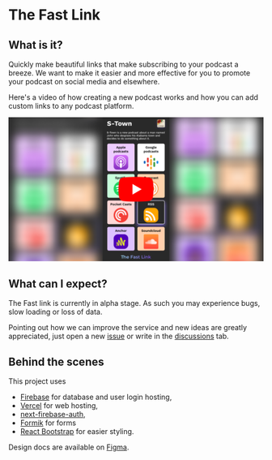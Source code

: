# The Fast Link

## What is it?

Quickly make beautiful links that make subscribing to your podcast a breeze. We want to make it easier and more effective for you to promote your podcast on social media and elsewhere.

Here's a video of how creating a new podcast works and how you  can add custom links to any podcast platform.

[![YouTube presentation video](/readmeResources/YouTubeThumb.png)](https://youtu.be/VJYZKGAoh0M)

## What can I expect?

The Fast link is currently in alpha stage. As such you may experience bugs, slow loading or loss of data. 

Pointing out how we can improve the service and new ideas are greatly appreciated, just open a new [issue](https://github.com/tilenkavcic/fast-link/issues/new) or write in the [discussions](https://github.com/tilenkavcic/fast-link/discussions) tab. 

## Behind the scenes

This project uses
- [Firebase](https://firebase.google.com/products-build) for database and user login hosting,
- [Vercel](https://vercel.com/) for web hosting,
- [next-firebase-auth](https://github.com/gladly-team/next-firebase-auth),
- [Formik](https://formik.org/docs/examples/field-arrays) for forms
- [React Bootstrap](https://react-bootstrap.github.io/) for easier styling.

Design docs are available on [Figma](https://www.figma.com/file/T39UBKSfAffRkvREsHiGFq/The-Fast-Link?node-id=0%3A1).

